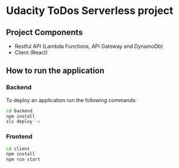 # Udacity ToDos Serverless project

## Project Components
- Restful API (Lambda Functions, API Gateway and DynamoDb)
- Client (React)

## How to run the application
### Backend
To deploy an application run the following commands:

```bash
cd backend
npm install
sls deploy -v
````
### Frontend
```bash
cd client
npm install
npm run start
```

```
